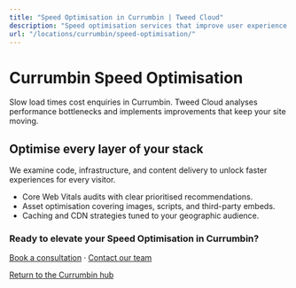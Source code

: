 ```yaml
---
title: "Speed Optimisation in Currumbin | Tweed Cloud"
description: "Speed optimisation services that improve user experience for Currumbin visitors."
url: "/locations/currumbin/speed-optimisation/"
---
```


# Currumbin Speed Optimisation

Slow load times cost enquiries in Currumbin. Tweed Cloud analyses performance bottlenecks and implements improvements that keep your site moving.

## Optimise every layer of your stack

We examine code, infrastructure, and content delivery to unlock faster experiences for every visitor.

- Core Web Vitals audits with clear prioritised recommendations.
- Asset optimisation covering images, scripts, and third-party embeds.
- Caching and CDN strategies tuned to your geographic audience.

### Ready to elevate your Speed Optimisation in Currumbin?

[Book a consultation](/consultation/) · [Contact our team](/contact/)

[Return to the Currumbin hub](/locations/currumbin/)
